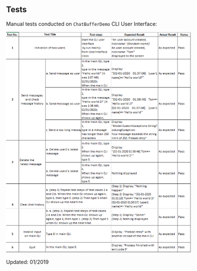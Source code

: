## Tests

Manual tests conducted on `ChatBufferDemo` CLI User Interface: 

![Manual Tests](https://raw.githubusercontent.com/mnhthng-thms/ChatBufferDemo/master/src/Tests.png) 

Updated: 01/2019
